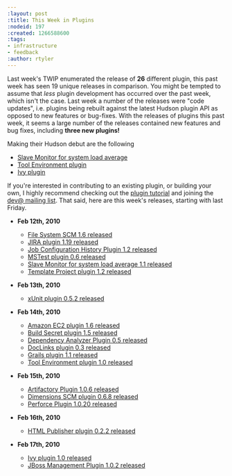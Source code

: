 ```yaml
---
:layout: post
:title: This Week in Plugins
:nodeid: 197
:created: 1266588600
:tags:
- infrastructure
- feedback
:author: rtyler
---
```

Last week's TWIP enumerated the release of **26** different plugin, this past week has seen 19 unique releases in comparison. You might be tempted to assume that *less* plugin development has occurred over the past week, which isn't the case. Last week a number of the releases were "code updates", i.e. plugins being rebuilt against the latest Hudson plugin API as opposed to new features or bug-fixes. With the releases of plugins this past week, it seems a large number of the releases contained new features and bug fixes, including **three new plugins!**

Making their Hudson debut are the following

* [Slave Monitor for system load average](https://wiki.jenkins.io/display/JENKINS/System+Load+Average+Monitor+Plugin)
* [Tool Environment plugin](https://wiki.jenkins.io/display/JENKINS/Tool+Environment+Plugin)
* [Ivy plugin](https://wiki.jenkins.io/display/JENKINS/Ivy+Plugin)

If you're interested in contributing to an existing plugin, or building your own, I highly recommend checking out the [plugin tutorial](https://wiki.jenkins.io/display/JENKINS/Plugin+tutorial) and joining the [dev@ mailing list](https://hudson.dev.java.net/servlets/ProjectMailingListList). That said, here are this week's releases, starting with last Friday.



* **Feb 12th, 2010**
  * [File System SCM 1.6 released](https://wiki.jenkins.io/display/JENKINS/File+System+SCM)
  * [JIRA plugin 1.19 released](https://wiki.jenkins.io/display/JENKINS/JIRA+Plugin)
  * [Job Configuration History Plugin 1.2 released](https://wiki.jenkins.io/display/JENKINS/JobConfigHistory+Plugin)
  * [MSTest plugin 0.6 released](https://wiki.jenkins.io/display/JENKINS/MSTest+Plugin)
  * [Slave Monitor for system load average 1.1 released](https://wiki.jenkins.io/display/JENKINS/System+Load+Average+Monitor+Plugin)
  * [Template Project plugin 1.2 released](https://wiki.jenkins.io/display/JENKINS/Template+Project+Plugin)

* **Feb 13th, 2010**
  * [xUnit plugin 0.5.2 released](https://wiki.jenkins.io/display/JENKINS/xUnit+Plugin)

* **Feb 14th, 2010**
  * [Amazon EC2 plugin 1.6 released](https://wiki.jenkins.io/display/JENKINS/Amazon+EC2+Plugin)
  * [Build Secret plugin 1.5 released](https://wiki.jenkins.io/display/JENKINS/Build+Secret+Plugin)
  * [Dependency Analyzer Plugin 0.5 released](https://wiki.jenkins.io/display/JENKINS/Dependency+Analyzer+Plugin)
  * [DocLinks plugin 0.3 released](https://wiki.jenkins.io/display/JENKINS/DocLinks+Plugin)
  * [Grails plugin 1.1 released](https://wiki.jenkins.io/display/JENKINS/Grails+Plugin)
  * [Tool Environment plugin 1.0 released](https://wiki.jenkins.io/display/JENKINS/Tool+Environment+Plugin)

* **Feb 15th, 2010**
  * [Artifactory Plugin 1.0.6 released](https://wiki.jenkins.io/display/JENKINS/Artifactory+Plugin)
  * [Dimensions SCM plugin 0.6.8 released](https://wiki.jenkins.io/display/JENKINS/Dimensions+Plugin)
  * [Perforce Plugin 1.0.20 released](https://wiki.jenkins.io/display/JENKINS/Perforce+Plugin)

* **Feb 16th, 2010**
  * [HTML Publisher plugin 0.2.2 released](https://wiki.jenkins.io/display/JENKINS/HTML+Publisher+Plugin)

* **Feb 17th, 2010**
  * [Ivy plugin 1.0 released](https://wiki.jenkins.io/display/JENKINS/Ivy+Plugin)
  * [JBoss Management Plugin 1.0.2 released](https://wiki.jenkins.io/display/JENKINS/JBoss+Management+Plugin)
<!--break-->
